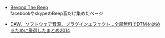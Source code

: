 - [Beyond The Beep](http://beyondthebeep.tumblr.com/)  
  facebookやskypeのBeep音だけ集めたページ

- [DAW、ソフトウェア音源、プラグインエフェクト…全部無料でDTMを始めるために厳選したまとめ2014](http://kohrogi.com/?p=5459)